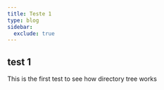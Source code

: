 ```yaml
---
title: Teste 1
type: blog
sidebar:
  exclude: true
---
```


## test 1
This is the first test to see how directory tree works
